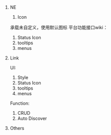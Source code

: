 1. NE

    1. Icon

    承载未自定义，使用默认图标
    平台功能接口wiki：
    1. Status Icon
    1. tooltips
    1. menus
1. Link

    UI:

    1. Style
    1. Status Icon
    1. tooltips
    1. menus

    Function:

    1. CRUD
    1. Auto Discover
1. Others